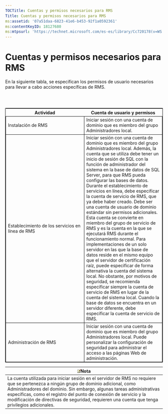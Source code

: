 ```yaml
---
TOCTitle: Cuentas y permisos necesarios para RMS
Title: Cuentas y permisos necesarios para RMS
ms:assetid: '07a51daa-6823-41e6-b453-92f1a0592361'
ms:contentKeyID: 18127680
ms:mtpsurl: 'https://technet.microsoft.com/es-es/library/Cc720178(v=WS.10)'
---
```


Cuentas y permisos necesarios para RMS
======================================

En la siguiente tabla, se especifican los permisos de usuario necesarios para llevar a cabo acciones específicas de RMS.

###  

 
<table style="border:1px solid black;">
<colgroup>
<col width="50%" />
<col width="50%" />
</colgroup>
<thead>
<tr class="header">
<th>Actividad</th>
<th>Cuenta de usuario y permisos</th>
</tr>
</thead>
<tbody>
<tr class="odd">
<td style="border:1px solid black;">Instalación de RMS</td>
<td style="border:1px solid black;">Iniciar sesión con una cuenta de dominio que es miembro del grupo Administradores local.</td>
</tr>
<tr class="even">
<td style="border:1px solid black;">Establecimiento de los servicios en línea de RMS</td>
<td style="border:1px solid black;">Iniciar sesión con una cuenta de dominio que es miembro del grupo Administradores local. Además, la cuenta que se utiliza debe tener un inicio de sesión de SQL con la función de administrador del sistema en la base de datos de SQL Server, para que RMS pueda configurar las bases de datos.
Durante el establecimiento de servicios en línea, debe especificar la cuenta de servicio de RMS, que ya debe haber creado. Debe ser una cuenta de usuario de dominio estándar sin permisos adicionales. Esta cuenta se convierte en miembro del grupo de servicio de RMS y es la cuenta en la que se ejecutará RMS durante el funcionamiento normal.
Para implementaciones de un solo servidor en las que la base de datos reside en el mismo equipo que el servidor de certificación raíz, puede especificar de forma alternativa la cuenta del sistema local. No obstante, por motivos de seguridad, se recomienda especificar siempre la cuenta de servicio de RMS en lugar de la cuenta del sistema local. Cuando la base de datos se encuentra en un servidor diferente, debe especificar la cuenta de servicio de RMS.</td>
</tr>
<tr class="odd">
<td style="border:1px solid black;">Administración de RMS</td>
<td style="border:1px solid black;">Iniciar sesión con una cuenta de dominio que es miembro del grupo Administradores local. Puede personalizar la configuración de seguridad para administrar el acceso a las páginas Web de administración.</td>
</tr>
</tbody>
</table>
  
| ![](images/Cc720178.note(WS.10).gif)Nota                                                                                                                                                                                                                                                                                                                |  
|--------------------------------------------------------------------------------------------------------------------------------------------------------------------------------------------------------------------------------------------------------------------------------------------------------------------------------------------------------------------------------------|  
| La cuenta utilizada para iniciar sesión en el servidor de RMS no requiere que se pertenezca a ningún grupo de dominio adicional, como Administradores del dominio. Sin embargo, algunas tareas administrativas específicas, como el registro del punto de conexión de servicio y la modificación de directivas de seguridad, requieren una cuenta que tenga privilegios adicionales. |
